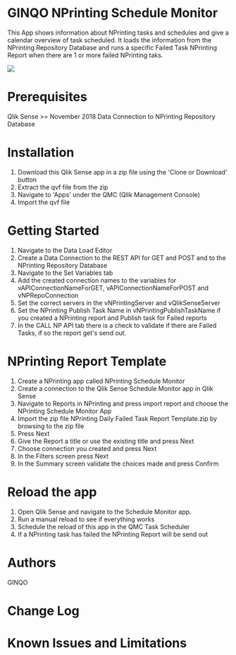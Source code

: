 # GINQO NPrinting Schedule Monitor
This App shows information about NPrinting tasks and schedules and give a calendar overview of task scheduled. It loads the information from the NPrinting Repository Database and runs a specific Failed Task NPrinting Report when there are 1 or more failed NPrinting taks. 

![](demo.gif)

# Prerequisites
Qlik Sense >= November 2018 
Data Connection to NPrinting Repository Database

# Installation
1. Download this Qlik Sense app in a zip file using the 'Clone or Download' button
2. Extract the qvf file from the zip
2. Navigate to 'Apps' under the QMC (Qlik Management Console)
3. Import the qvf file

# Getting Started
1. Navigate to the Data Load Editor
2. Create a Data Connection to the REST API for GET and POST and to the NPrinting Repository Database
3. Navigate to the Set Variables tab
4. Add the created connection names to the variables for vAPIConnectionNameForGET, vAPIConnectionNameForPOST and vNPRepoConnection
5. Set the correct servers in the vNPrintingServer and vQlikSenseServer
6. Set the NPrinting Publish Task Name in vNPrintingPublishTaskName if you created a NPrinting report and Publish task for Failed reports
7. In the CALL NP API tab there is a check to validate if there are Failed Tasks, if so the report get's send out.

# NPrinting Report Template	
1. Create a NPrinting app called NPrinting Schedule Monitor
2. Create a connection to the Qlik Sense Schedule Monitor app in Qlik Sense
3. Navigate to Reports in NPrinting and press import report and choose the NPrinting Schedule Monitor App
4. Import the zip file NPrinting Daily Failed Task Report Template.zip by browsing to the zip file
5. Press Next
6. Give the Report a title or use the existing title and press Next
7. Choose connection you created and press Next
8. In the Filters screen press Next
9. In the Summary screen validate the choices made and press Confirm

# Reload the app
1. Open Qlik Sense and navigate to the Schedule Monitor app.
2. Run a manual reload to see if everything works
3. Schedule the reload of this app in the QMC Task Scheduler
4. If a NPrinting task has failed the NPrinting Report will be send out


# Authors
GINQO

# Change Log

# Known Issues and Limitations